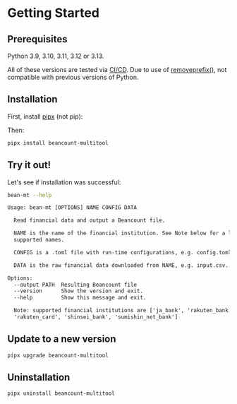 # Getting Started

## Prerequisites

Python 3.9, 3.10, 3.11, 3.12 or 3.13.

All of these versions are tested via [CI/CD]. Due to use of [removeprefix()], not compatible with previous versions of Python.

## Installation

First, install [pipx] (not pip):

Then:

```sh
pipx install beancount-multitool
```

## Try it out!

Let's see if installation was successful:

```sh
bean-mt --help
```

```txt
Usage: bean-mt [OPTIONS] NAME CONFIG DATA

  Read financial data and output a Beancount file.

  NAME is the name of the financial institution. See Note below for a list of
  supported names.

  CONFIG is a .toml file with run-time configurations, e.g. config.toml.

  DATA is the raw financial data downloaded from NAME, e.g. input.csv.

Options:
  --output PATH  Resulting Beancount file
  --version      Show the version and exit.
  --help         Show this message and exit.

  Note: supported financial institutions are ['ja_bank', 'rakuten_bank',
  'rakuten_card', 'shinsei_bank', 'sumishin_net_bank']
```

## Update to a new version

```sh
pipx upgrade beancount-multitool
```

## Uninstallation

```sh
pipx uninstall beancount-multitool
```

[removeprefix()]: https://docs.python.org/3/library/stdtypes.html#str.removeprefix
[CI/CD]: https://github.com/rlan/beancount-multitool/actions/workflows/tests.yml
[pipx]: https://github.com/pypa/pipx
